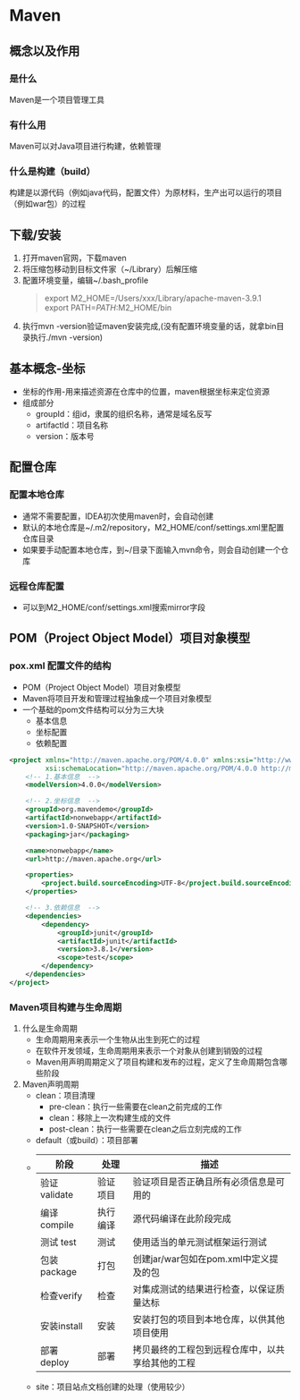 # Maven
## 概念以及作用
### 是什么
Maven是一个项目管理工具

### 有什么用
Maven可以对Java项目进行构建，依赖管理

### 什么是构建（build）
构建是以源代码（例如java代码，配置文件）为原材料，生产出可以运行的项目（例如war包）的过程

## 下载/安装

1. 打开maven官网，下载maven
2. 将压缩包移动到目标文件家（~/Library）后解压缩
3. 配置环境变量，编辑~/.bash_profile
    > export M2_HOME=/Users/xxx/Library/apache-maven-3.9.1  
   > export PATH=$PATH:$M2_HOME/bin
4. 执行mvn -version验证maven安装完成,(没有配置环境变量的话，就拿bin目录执行./mvn -version)

## 基本概念-坐标
- 坐标的作用-用来描述资源在仓库中的位置，maven根据坐标来定位资源
- 组成部分
  - groupId：组id，隶属的组织名称，通常是域名反写
  - artifactId：项目名称
  - version：版本号

## 配置仓库
### 配置本地仓库
- 通常不需要配置，IDEA初次使用maven时，会自动创建
- 默认的本地仓库是~/.m2/repository，M2_HOME/conf/settings.xml里配置仓库目录
- 如果要手动配置本地仓库，到~/目录下面输入mvn命令，则会自动创建一个仓库

### 远程仓库配置
- 可以到M2_HOME/conf/settings.xml搜索mirror字段

## POM（Project Object Model）项目对象模型
### pox.xml 配置文件的结构
- POM（Project Object Model）项目对象模型
- Maven将项目开发和管理过程抽象成一个项目对象模型
- 一个基础的pom文件结构可以分为三大块
  - 基本信息
  - 坐标配置
  - 依赖配置
```xml
<project xmlns="http://maven.apache.org/POM/4.0.0" xmlns:xsi="http://www.w3.org/2001/XMLSchema-instance"
         xsi:schemaLocation="http://maven.apache.org/POM/4.0.0 http://maven.apache.org/xsd/maven-4.0.0.xsd">
    <!-- 1.基本信息  -->
    <modelVersion>4.0.0</modelVersion>

    <!-- 2.坐标信息  -->
    <groupId>org.mavendemo</groupId>
    <artifactId>nonwebapp</artifactId>
    <version>1.0-SNAPSHOT</version>
    <packaging>jar</packaging>

    <name>nonwebapp</name>
    <url>http://maven.apache.org</url>

    <properties>
        <project.build.sourceEncoding>UTF-8</project.build.sourceEncoding>
    </properties>

    <!-- 3.依赖信息  -->
    <dependencies>
        <dependency>
            <groupId>junit</groupId>
            <artifactId>junit</artifactId>
            <version>3.8.1</version>
            <scope>test</scope>
        </dependency>
    </dependencies>
</project>
```

### Maven项目构建与生命周期
1. 什么是生命周期
   - 生命周期用来表示一个生物从出生到死亡的过程
   - 在软件开发领域，生命周期用来表示一个对象从创建到销毁的过程
   - Maven用声明周期定义了项目构建和发布的过程，定义了生命周期包含哪些阶段
2. Maven声明周期
   - clean：项目清理
     - pre-clean：执行一些需要在clean之前完成的工作
     - clean：移除上一次构建生成的文件
     - post-clean：执行一些需要在clean之后立刻完成的工作
   - default（或build）：项目部署  
   - 
     | 阶段          | 处理     | 描述                                             |
     | ------------- | -------- | ------------------------------------------------ |
     | 验证 validate | 验证项目 | 验证项目是否正确且所有必须信息是可用的           |
     | 编译 compile  | 执行编译 | 源代码编译在此阶段完成                           |
     | 测试 test     | 测试     | 使用适当的单元测试框架运行测试                   |
     | 包装package   | 打包     | 创建jar/war包如在pom.xml中定义提及的包           |
     | 检查verify    | 检查     | 对集成测试的结果进行检查，以保证质量达标         |
     | 安装install   | 安装     | 安装打包的项目到本地仓库，以供其他项目使用       |
     | 部署 deploy   | 部署     | 拷贝最终的工程包到远程仓库中，以共享给其他的工程 |
   - site：项目站点文档创建的处理（使用较少）

